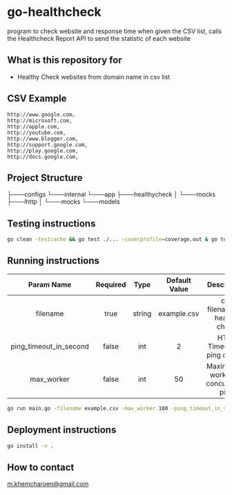 # go-healthcheck

program to check website and response time when given the CSV list, calls the Healthcheck Report API to send the statistic of each website

## What is this repository for ##

* Healthy Check websites from domain name in csv list

## CSV Example ##

```csv
http://www.google.com,
http://microsoft.com,
http://apple.com,
http://youtube.com,
http://www.blogger.com,
http://support.google.com,
http://play.google.com,
http://docs.google.com,
```
## Project Structure ##

├───configs
└───internal
    └───app
        ├───healthycheck
        │   └───mocks
        ├───lhttp
        │   └───mocks
        └───models

## Testing instructions ##

```bash
go clean -testcache && go test ./... -coverprofile=coverage.out & go tool cover -html=coverage.out
```

## Running instructions ##

|       Param Name       | Required |  Type  | Default Value |               Description              |
|:----------------------:|:--------:|:------:|:-------------:|:--------------------------------------:|
|        filename        |   true   | string |  example.csv  |     csv filename for healthy check     |
| ping_timeout_in_second |   false  |   int  |       2       |      HTTP Timeout for ping domain      |
|       max_worker       |   false  |   int  |       50      | Maximum of worker for concurrency ping |

```bash
go run main.go -filename example.csv -max_worker 100 -ping_timeout_in_second 2
```

## Deployment instructions ##

```bash
go install -v .
```
  
## How to contact ##

m.khemcharoen@gmail.com
